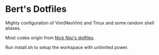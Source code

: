 # Bert's Dotfiles
Mighty configuration of Vim(NeoVim) and Tmux and some random shell aliases.

Most codes origin from [Nick Nisi's dotfiles](https://github.com/nicknisi/dotfiles).

Run install.sh to setup the workspace with unlimited power.
